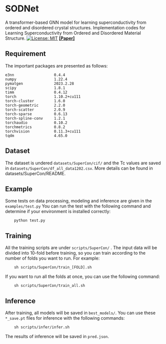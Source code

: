 # SODNet

A transformer-based GNN model for learning superconductivity from ordered and disordered crystal structures. Implementation codes for Learning Superconductivity from Ordered and Disordered Material Structure.
[![License: MIT](https://img.shields.io/badge/License-MIT-yellow.svg)](https://github.com/EmperorJia/EquiCSP/blob/main/LICENSE)   [**[Paper]**](https://neurips.cc/virtual/2024/poster/97553)

## Requirement

The important packages are presented as follows:

```
e3nn                  0.4.4
numpy                 1.22.4
pymatgen              2023.2.28
scipy                 1.8.1
timm                  0.4.12
torch                 1.10.2+cu111
torch-cluster         1.6.0
torch-geometric       2.2.0
torch-scatter         2.0.9
torch-sparse          0.6.13
torch-spline-conv     1.2.1
torchaudio            0.10.2 
torchmetrics          0.8.2
torchvision           0.11.3+cu111
tqdm                  4.65.0 
```

## Dataset

The dataset is undered `datasets/SuperCon/cif/` and the Tc values are saved in `datasets/SuperCon/df_all_data1202.csv`. More details can be found in datasets/SuperCon/README.

## Example

Some tests on data processing, modeling and inference are given in the `examples/test.py`
You can run the test with the following command and determine if your environment is installed correctly:

```
    python test.py
```

## Training

All the training scripts are under `scripts/SuperCon/` . 
The input data will be divided into 10-fold before training, so you can train according to the number of folds you want to run.
For example:

```
    sh scripts/SuperCon/train_[FOLD].sh
```
If you want to run all the folds at once, you can use the following command:

```
    sh scripts/SuperCon/train_all.sh
```

## Inference

After training, all models will be saved in `best_models/`.
You can use these `*_save.pt` files for inference with the following commands:

```
    sh scripts/infer/infer.sh
```
The results of inference will be saved in `pred.json`.
